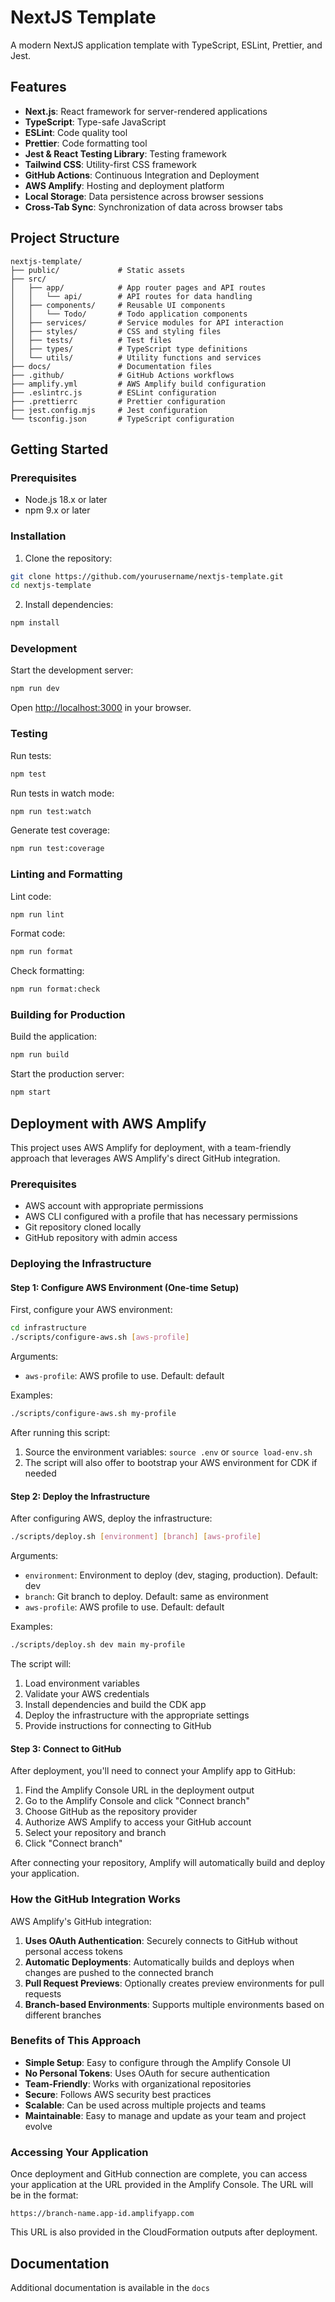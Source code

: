 # NextJS Template

A modern NextJS application template with TypeScript, ESLint, Prettier, and Jest.

## Features

- **Next.js**: React framework for server-rendered applications
- **TypeScript**: Type-safe JavaScript
- **ESLint**: Code quality tool
- **Prettier**: Code formatting tool
- **Jest & React Testing Library**: Testing framework
- **Tailwind CSS**: Utility-first CSS framework
- **GitHub Actions**: Continuous Integration and Deployment
- **AWS Amplify**: Hosting and deployment platform
- **Local Storage**: Data persistence across browser sessions
- **Cross-Tab Sync**: Synchronization of data across browser tabs

## Project Structure

```
nextjs-template/
├── public/             # Static assets
├── src/
│   ├── app/            # App router pages and API routes
│   │   └── api/        # API routes for data handling
│   ├── components/     # Reusable UI components
│   │   └── Todo/       # Todo application components
│   ├── services/       # Service modules for API interaction
│   ├── styles/         # CSS and styling files
│   ├── tests/          # Test files
│   ├── types/          # TypeScript type definitions
│   └── utils/          # Utility functions and services
├── docs/               # Documentation files
├── .github/            # GitHub Actions workflows
├── amplify.yml         # AWS Amplify build configuration
├── .eslintrc.js        # ESLint configuration
├── .prettierrc         # Prettier configuration
├── jest.config.mjs     # Jest configuration
└── tsconfig.json       # TypeScript configuration
```

## Getting Started

### Prerequisites

- Node.js 18.x or later
- npm 9.x or later

### Installation

1. Clone the repository:

```bash
git clone https://github.com/yourusername/nextjs-template.git
cd nextjs-template
```

2. Install dependencies:

```bash
npm install
```

### Development

Start the development server:

```bash
npm run dev
```

Open [http://localhost:3000](http://localhost:3000) in your browser.

### Testing

Run tests:

```bash
npm test
```

Run tests in watch mode:

```bash
npm run test:watch
```

Generate test coverage:

```bash
npm run test:coverage
```

### Linting and Formatting

Lint code:

```bash
npm run lint
```

Format code:

```bash
npm run format
```

Check formatting:

```bash
npm run format:check
```

### Building for Production

Build the application:

```bash
npm run build
```

Start the production server:

```bash
npm start
```

## Deployment with AWS Amplify

This project uses AWS Amplify for deployment, with a team-friendly approach that leverages AWS Amplify's direct GitHub integration.

### Prerequisites

- AWS account with appropriate permissions
- AWS CLI configured with a profile that has necessary permissions
- Git repository cloned locally
- GitHub repository with admin access

### Deploying the Infrastructure

#### Step 1: Configure AWS Environment (One-time Setup)

First, configure your AWS environment:

```bash
cd infrastructure
./scripts/configure-aws.sh [aws-profile]
```

Arguments:

- `aws-profile`: AWS profile to use. Default: default

Examples:

```bash
./scripts/configure-aws.sh my-profile
```

After running this script:

1. Source the environment variables: `source .env` or `source load-env.sh`
2. The script will also offer to bootstrap your AWS environment for CDK if needed

#### Step 2: Deploy the Infrastructure

After configuring AWS, deploy the infrastructure:

```bash
./scripts/deploy.sh [environment] [branch] [aws-profile]
```

Arguments:

- `environment`: Environment to deploy (dev, staging, production). Default: dev
- `branch`: Git branch to deploy. Default: same as environment
- `aws-profile`: AWS profile to use. Default: default

Examples:

```bash
./scripts/deploy.sh dev main my-profile
```

The script will:

1. Load environment variables
2. Validate your AWS credentials
3. Install dependencies and build the CDK app
4. Deploy the infrastructure with the appropriate settings
5. Provide instructions for connecting to GitHub

#### Step 3: Connect to GitHub

After deployment, you'll need to connect your Amplify app to GitHub:

1. Find the Amplify Console URL in the deployment output
2. Go to the Amplify Console and click "Connect branch"
3. Choose GitHub as the repository provider
4. Authorize AWS Amplify to access your GitHub account
5. Select your repository and branch
6. Click "Connect branch"

After connecting your repository, Amplify will automatically build and deploy your application.

### How the GitHub Integration Works

AWS Amplify's GitHub integration:

1. **Uses OAuth Authentication**: Securely connects to GitHub without personal access tokens
2. **Automatic Deployments**: Automatically builds and deploys when changes are pushed to the connected branch
3. **Pull Request Previews**: Optionally creates preview environments for pull requests
4. **Branch-based Environments**: Supports multiple environments based on different branches

### Benefits of This Approach

- **Simple Setup**: Easy to configure through the Amplify Console UI
- **No Personal Tokens**: Uses OAuth for secure authentication
- **Team-Friendly**: Works with organizational repositories
- **Secure**: Follows AWS security best practices
- **Scalable**: Can be used across multiple projects and teams
- **Maintainable**: Easy to manage and update as your team and project evolve

### Accessing Your Application

Once deployment and GitHub connection are complete, you can access your application at the URL provided in the Amplify Console. The URL will be in the format:

```
https://branch-name.app-id.amplifyapp.com
```

This URL is also provided in the CloudFormation outputs after deployment.

## Documentation

Additional documentation is available in the `docs`
